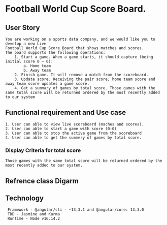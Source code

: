 # Football World Cup Score Board.

##  User Story  

    You are working on a sports data company, and we would like you to develop a new Live
    Football World Cup Score Board that shows matches and scores.
    The board supports the following operations:
        1. Start a game. When a game starts, it should capture (being initial score 0 – 0):
            a. Home team
            b. Away team
        2. Finish game. It will remove a match from the scoreboard.
        3. Update score. Receiving the pair score; home team score and away team score updates a game score.
        4. Get a summary of games by total score. Those games with the same total score will be returned ordered by the most recently added to our system

## Functional requirement  and Use case 

    1. User can able to view live scoreboard (maches and scores).
    2. User can able to start a game with score (0-0)
    3. User can able to stop the active game from the scoreboard
    4. User can able to get the summery of games by total score. 
  
### Display Criteria for total score 

    Those games with the same total score will be returned ordered by the most recently added to our system.

## Refrence class Digarm 

## Technology 
     
     Framework - @angular/cli - ~13.3.1 and @angular/core: 13.3.0
     TDD - Jasmine and Karma 
     Runtime - Node v16.14.2




    